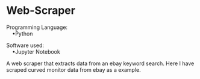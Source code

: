 # Web-Scraper

Programming Language:<br>&nbsp;&nbsp;&nbsp;&nbsp;•Python

Software used:<br>&nbsp;&nbsp;&nbsp;&nbsp;•Jupyter Notebook

A web scraper that extracts data from an ebay keyword search. Here I have scraped curved monitor data from ebay as a example.
